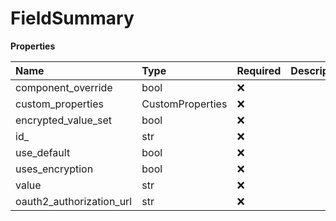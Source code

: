 # FieldSummary

**Properties**

| Name                     | Type             | Required | Description |
| :----------------------- | :--------------- | :------- | :---------- |
| component_override       | bool             | ❌       |             |
| custom_properties        | CustomProperties | ❌       |             |
| encrypted_value_set      | bool             | ❌       |             |
| id\_                     | str              | ❌       |             |
| use_default              | bool             | ❌       |             |
| uses_encryption          | bool             | ❌       |             |
| value                    | str              | ❌       |             |
| oauth2_authorization_url | str              | ❌       |             |

